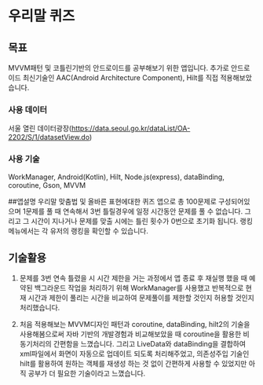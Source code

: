 # 우리말 퀴즈
## 목표
MVVM패턴 및 코틀린기반의 안드로이드를 공부해보기 위한 앱입니다.
추가로 안드로이드 최신기술인 AAC(Android Architecture Component), Hilt를 직접 적용해보았습니다.

### 사용 데이터
서울 열린 데이터광장(https://data.seoul.go.kr/dataList/OA-2202/S/1/datasetView.do)

### 사용 기술
 WorkManager, Android(Kotlin), Hilt, Node.js(express), dataBinding, coroutine, Gson, MVVM

##앱설명
우리말 맞춤법 및 올바른 표현에대한 퀴즈 앱으로 총 100문제로 구성되어있으며 1문제를 풀 때 연속해서 3번 틀릴경우에
일정 시간동안 문제를 풀 수 없습니다. 그리고 그 시간이 지나거나 문제를 맞출 시에는 틀린 횟수가 0번으로 초기화 됩니다.
랭킹메뉴에서는 각 유저의 랭킹을 확인할 수 있습니다.

## 기술활용
1. 문제를 3번 연속 틀렸을 시 시간 제한을 거는 과정에서 앱 종료 후 재실행 했을 때 예약된 백그라운드 작업을 처리하기 위해
WorkManager를 사용했고 반복적으로 현재 시간과 제한이 풀리는 시간을 비교하여 문제풀이를 제한할 것인지 허용할 것인지 처리했습니다.

2. 처음 적용해보는 MVVM디자인 패턴과 coroutine, dataBinding, hilt2의 기술을 사용해봄으로써 
자바 기반의 개발경험과 비교해보았을 때 coroutine을 활용한 비동기처리의 간편함을 느꼈습니다. 
그리고 LiveData와 dataBinding을 결합하여 xml파일에서 화면이 자동으로 업데이트 되도록 처리해주었고,
의존성주입 기술인 hilt를 활용하여 원하는 객체를 재생성 하는 것 없이 간편하게 사용할 수 있었지만 아직
공부가 더 필요한 기술이라고 느꼈습니다.



